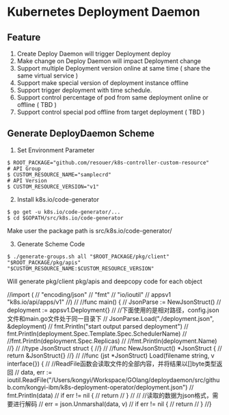  # Kubernetes Deployment Daemon #
 
## Feature ##
1. Create Deploy Daemon will trigger Deployment deploy
2. Make change on Deploy Daemon will impact Deployment change 
3. Support multiple Deployment version online at same time ( share the same virtual service )
4. Support make special version of deployment instance offline 
5. Support trigger deployment with time schedule.
6. Support control percentage of pod from same deployment online or offline  ( TBD )
7. Support control special pod offline from target deployment ( TBD ) 

## Generate DeployDaemon Scheme

1. Set Environment Parameter
```
$ ROOT_PACKAGE="github.com/resouer/k8s-controller-custom-resource"
# API Group
$ CUSTOM_RESOURCE_NAME="samplecrd"
# API Version
$ CUSTOM_RESOURCE_VERSION="v1"
```

2. Install k8s.io/code-generator
```
$ go get -u k8s.io/code-generator/...
$ cd $GOPATH/src/k8s.io/code-generator
```
Make user the package path is src/k8s.io/code-generator/

3. Generate Scheme Code
```
$ ./generate-groups.sh all "$ROOT_PACKAGE/pkg/client" "$ROOT_PACKAGE/pkg/apis" "$CUSTOM_RESOURCE_NAME:$CUSTOM_RESOURCE_VERSION"
```
Will generate pkg/client pkg/apis and deepcopy code for each object


//import (
//	"encoding/json"
//	"fmt"
//	"io/ioutil"
//	appsv1 "k8s.io/api/apps/v1"
//)
//
//func main() {
//	JsonParse := NewJsonStruct()
//	deployment := appsv1.Deployment{}
//	//下面使用的是相对路径，config.json文件和main.go文件处于同一目录下
//	JsonParse.Load("./deployment.json", &deployment)
//	fmt.Println("start output parsed deployment")
//	fmt.Println(deployment.Spec.Template.Spec.SchedulerName)
//	//fmt.Println(deployment.Spec.Replicas)
//	//fmt.Println(deployment.Name)
//}
//
//type JsonStruct struct {
//}
//
//func NewJsonStruct() *JsonStruct {
//	return &JsonStruct{}
//}
//
//func (jst *JsonStruct) Load(filename string, v interface{}) {
//	//ReadFile函数会读取文件的全部内容，并将结果以[]byte类型返回
//	data, err := ioutil.ReadFile("/Users/kongyi/Workspace/GOlang/deploydaemon/src/github.com/kongyi-ibm/k8s-deployment-operator/deployment.json")
//	fmt.Println(data)
//	if err != nil {
//		return
//	}
//
//	//读取的数据为json格式，需要进行解码
//	err = json.Unmarshal(data, v)
//	if err != nil {
//		return
//	}
//}